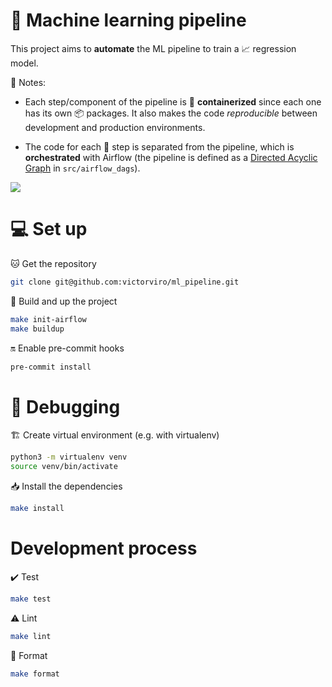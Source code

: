 # 👣 Machine learning pipeline

This project aims to **automate** the ML pipeline to train a 📈 regression model.

📝 Notes:

- Each step/component of the pipeline is 🐳 **containerized** since each one has its own 📦 packages. It also makes the code _reproducible_ between development and production environments.

- The code for each 👣 step is separated from the pipeline, which is **orchestrated** with Airflow (the pipeline is defined as a [Directed Acyclic Graph](https://airflow.apache.org/docs/apache-airflow/1.10.12/concepts.html#dags) in `src/airflow_dags`).

![](https://i.ibb.co/9s82GHB/aaa.png)

# 💻 Set up

🐱 Get the repository

```bash
git clone git@github.com:victorviro/ml_pipeline.git
```

🏢 Build and up the project

```bash
make init-airflow
make buildup
```

🔛 Enable pre-commit hooks

```bash
pre-commit install
```

# 🐞 Debugging

🏗️ Create virtual environment (e.g. with virtualenv)

```bash
python3 -m virtualenv venv
source venv/bin/activate
```

📥 Install the dependencies

```bash
make install
```

# Development process

✔️ Test

```bash
make test
```

⚠️ Lint

```bash
make lint
```

🌟 Format

```bash
make format
```
